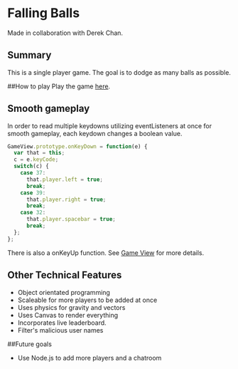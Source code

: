 # Falling Balls
Made in collaboration with Derek Chan.

## Summary
This is a single player game. The goal is to dodge as many balls as possible.

##How to play
Play the game [here](http://aaronccwong.github.io/falling-balls/).

## Smooth gameplay
In order to read multiple keydowns utilizing eventListeners at once for smooth gameplay, each keydown changes a boolean value.

```javascript
GameView.prototype.onKeyDown = function(e) {
  var that = this;
  c = e.keyCode;
  switch(c) {
    case 37:
      that.player.left = true;
      break;
    case 39:
      that.player.right = true;
      break;
    case 32:
      that.player.spacebar = true;
      break;
  };
};
```
There is also a onKeyUp function. See [Game View](https://github.com/AaronCCWong/falling-balls/blob/master/lib/gameView.js) for more details.

## Other Technical Features
- Object orientated programming
- Scaleable for more players to be added at once
- Uses physics for gravity and vectors
- Uses Canvas to render everything
- Incorporates live leaderboard.
- Filter's malicious user names

##Future goals
- Use Node.js to add more players and a chatroom
